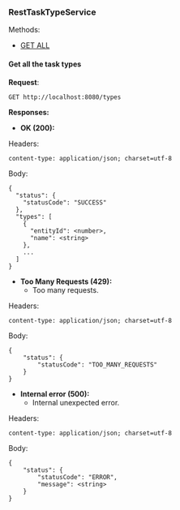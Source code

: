 ### RestTaskTypeService

Methods:
* [GET ALL](#get-all-the-task-types)

#### Get all the task types

**Request**:
```http request
GET http://localhost:8080/types
```

**Responses:**

* **OK (200):**

Headers:
```code
content-type: application/json; charset=utf-8
```

Body:
```code
{
  "status": {
    "statusCode": "SUCCESS"
  },
  "types": [
    {
      "entityId": <number>,
      "name": <string>
    },
    ...
  ]
}
```

* **Too Many Requests (429):**
  * Too many requests.

Headers:
```code
content-type: application/json; charset=utf-8
```

Body:
```code
{
    "status": {
        "statusCode": "TOO_MANY_REQUESTS"
    }
}
```

* **Internal error (500):**
    * Internal unexpected error.

Headers:
```code
content-type: application/json; charset=utf-8
```

Body:
```code
{
    "status": {
        "statusCode": "ERROR",
        "message": <string>
    }
}
```